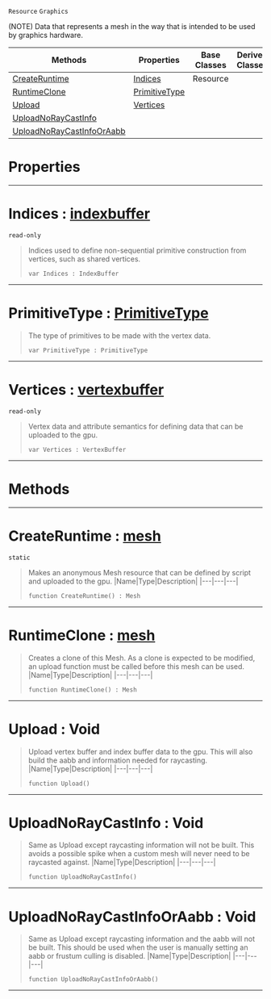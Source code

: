  `Resource` `Graphics`



(NOTE) Data that represents a mesh in the way that is intended to be used by graphics hardware.

|Methods|Properties|Base Classes|Derived Classes|
|---|---|---|---|
|[ CreateRuntime](https://github.com/dragonCASTjosh/PlasmaDocs/blob/master/code_reference/class_reference/mesh.markdown#createruntime-plasma-engin)|[ Indices](https://github.com/dragonCASTjosh/PlasmaDocs/blob/master/code_reference/class_reference/mesh.markdown#indices-plasma-engine-docu)|Resource| |
|[ RuntimeClone](https://github.com/dragonCASTjosh/PlasmaDocs/blob/master/code_reference/class_reference/mesh.markdown#runtimeclone-plasma-engine)|[ PrimitiveType](https://github.com/dragonCASTjosh/PlasmaDocs/blob/master/code_reference/class_reference/mesh.markdown#primitivetype-plasma-engin)| | |
|[ Upload](https://github.com/dragonCASTjosh/PlasmaDocs/blob/master/code_reference/class_reference/mesh.markdown#upload-void)|[ Vertices](https://github.com/dragonCASTjosh/PlasmaDocs/blob/master/code_reference/class_reference/mesh.markdown#vertices-plasma-engine-doc)| | |
|[ UploadNoRayCastInfo](https://github.com/dragonCASTjosh/PlasmaDocs/blob/master/code_reference/class_reference/mesh.markdown#uploadnoraycastinfo-void)| | | |
|[ UploadNoRayCastInfoOrAabb](https://github.com/dragonCASTjosh/PlasmaDocs/blob/master/code_reference/class_reference/mesh.markdown#uploadnoraycastinfooraab)| | | |


 #  Properties


---  
 #  Indices : [indexbuffer](https://github.com/dragonCASTjosh/PlasmaDocs/blob/master/code_reference/class_reference/indexbuffer.markdown)

 `read-only`

> Indices used to define non-sequential primitive construction from vertices, such as shared vertices.
> ``` lang=cpp, name=Lightning
> var Indices : IndexBuffer


---  
 #  PrimitiveType : [PrimitiveType](https://github.com/dragonCASTjosh/PlasmaDocs/blob/master/code_reference/enum_reference.markdown#primitivetype)

> The type of primitives to be made with the vertex data.
> ``` lang=cpp, name=Lightning
> var PrimitiveType : PrimitiveType


---  
 #  Vertices : [vertexbuffer](https://github.com/dragonCASTjosh/PlasmaDocs/blob/master/code_reference/class_reference/vertexbuffer.markdown)

 `read-only`

> Vertex data and attribute semantics for defining data that can be uploaded to the gpu.
> ``` lang=cpp, name=Lightning
> var Vertices : VertexBuffer


---  
 #  Methods


---  
 #  CreateRuntime : [mesh](https://github.com/dragonCASTjosh/PlasmaDocs/blob/master/code_reference/class_reference/mesh.markdown)

 `static`

> Makes an anonymous Mesh resource that can be defined by script and uploaded to the gpu.
> |Name|Type|Description|
> |---|---|---|
> ``` lang=cpp, name=Lightning
> function CreateRuntime() : Mesh
> ``` 


---  
 #  RuntimeClone : [mesh](https://github.com/dragonCASTjosh/PlasmaDocs/blob/master/code_reference/class_reference/mesh.markdown)

> Creates a clone of this Mesh. As a clone is expected to be modified, an upload function must be called before this mesh can be used.
> |Name|Type|Description|
> |---|---|---|
> ``` lang=cpp, name=Lightning
> function RuntimeClone() : Mesh
> ``` 


---  
 #  Upload : Void

> Upload vertex buffer and index buffer data to the gpu. This will also build the aabb and information needed for raycasting.
> |Name|Type|Description|
> |---|---|---|
> ``` lang=cpp, name=Lightning
> function Upload()
> ``` 


---  
 #  UploadNoRayCastInfo : Void

> Same as Upload except raycasting information will not be built. This avoids a possible spike when a custom mesh will never need to be raycasted against.
> |Name|Type|Description|
> |---|---|---|
> ``` lang=cpp, name=Lightning
> function UploadNoRayCastInfo()
> ``` 


---  
 #  UploadNoRayCastInfoOrAabb : Void

> Same as Upload except raycasting information and the aabb will not be built. This should be used when the user is manually setting an aabb or frustum culling is disabled.
> |Name|Type|Description|
> |---|---|---|
> ``` lang=cpp, name=Lightning
> function UploadNoRayCastInfoOrAabb()
> ``` 


---  
 

 